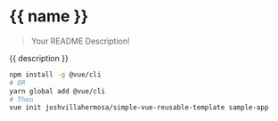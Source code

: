 {{ name }}
===
> Your README Description!

{{ description }}

```bash
npm install -g @vue/cli
# OR
yarn global add @vue/cli
# Then
vue init joshvillahermosa/simple-vue-reusable-template sample-app
```